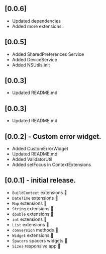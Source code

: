 ## [0.0.6]
- Updated dependencies
- Added more extensions

## [0.0.5]
- Added SharedPreferences Service
- Added DeviceService
- Added NSUtils.init

## [0.0.3]
- Updated README.md

## [0.0.3]
- Updated README.md

## [0.0.2] - Custom error widget.
- Added CustomErrorWidget
- Updated README.md
- Added ValidatorUtil
- Added setFocus in ContextExtensions

## [0.0.1] - initial release.
- `BuildContext` extensions 🦾
- `DateTime` extensions 🦾
- `Map` extensions 🦾
- `String` extensions 🦾
- `double` extensions 🦾
- `int` extensions 🦾
- `List` extensions 🦾
- `conversion` methods 🦾
- `Widget` extensions 🦾
- `Spacers` spacers widgets 🦾
- `Sizes` responsive app 🦾







